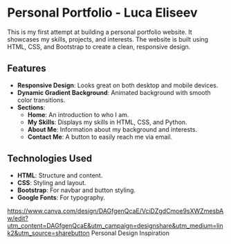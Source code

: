 # Personal Portfolio - Luca Eliseev

This is my first attempt at building a personal portfolio website. It showcases my skills, projects, and interests. The website is built using HTML, CSS, and Bootstrap to create a clean, responsive design.

## Features

- **Responsive Design**: Looks great on both desktop and mobile devices.
- **Dynamic Gradient Background**: Animated background with smooth color transitions.
- **Sections**:
  - **Home**: An introduction to who I am.
  - **My Skills**: Displays my skills in HTML, CSS, and Python.
  - **About Me**: Information about my background and interests.
  - **Contact Me**: A button to easily reach me via email.
  
## Technologies Used

- **HTML**: Structure and content.
- **CSS**: Styling and layout.
- **Bootstrap**: For navbar and button styling.
- **Google Fonts**: For typography.

https://www.canva.com/design/DAGfgenQcaE/VciDZgdCmoe9sXWZmesbAw/edit?utm_content=DAGfgenQcaE&utm_campaign=designshare&utm_medium=link2&utm_source=sharebutton 
Personal Design Inspiration
